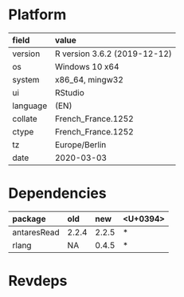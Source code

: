# Platform

|field    |value                        |
|:--------|:----------------------------|
|version  |R version 3.6.2 (2019-12-12) |
|os       |Windows 10 x64               |
|system   |x86_64, mingw32              |
|ui       |RStudio                      |
|language |(EN)                         |
|collate  |French_France.1252           |
|ctype    |French_France.1252           |
|tz       |Europe/Berlin                |
|date     |2020-03-03                   |

# Dependencies

|package     |old   |new   |<U+0394>  |
|:-----------|:-----|:-----|:--|
|antaresRead |2.2.4 |2.2.5 |*  |
|rlang       |NA    |0.4.5 |*  |

# Revdeps

